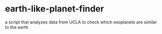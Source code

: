 # earth-like-planet-finder
a script that analyzes data from UCLA to check which exoplanets are similar to the earth
